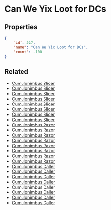 # Can We Yix Loot for DCs

<no description available>

## Properties

```json
{
    "id": 527,
    "name": "Can We Yix Loot for DCs",
    "count": -100
}
```

## Related

- [Cumulonimbus Slicer](../items/16646-cumulonimbus-slicer.md)
- [Cumulonimbus Slicer](../items/16647-cumulonimbus-slicer.md)
- [Cumulonimbus Slicer](../items/16648-cumulonimbus-slicer.md)
- [Cumulonimbus Slicer](../items/16649-cumulonimbus-slicer.md)
- [Cumulonimbus Slicer](../items/16650-cumulonimbus-slicer.md)
- [Cumulonimbus Slicer](../items/16651-cumulonimbus-slicer.md)
- [Cumulonimbus Slicer](../items/16652-cumulonimbus-slicer.md)
- [Cumulonimbus Slicer](../items/16653-cumulonimbus-slicer.md)
- [Cumulonimbus Razor](../items/16654-cumulonimbus-razor.md)
- [Cumulonimbus Razor](../items/16655-cumulonimbus-razor.md)
- [Cumulonimbus Razor](../items/16656-cumulonimbus-razor.md)
- [Cumulonimbus Razor](../items/16657-cumulonimbus-razor.md)
- [Cumulonimbus Razor](../items/16658-cumulonimbus-razor.md)
- [Cumulonimbus Razor](../items/16659-cumulonimbus-razor.md)
- [Cumulonimbus Razor](../items/16660-cumulonimbus-razor.md)
- [Cumulonimbus Razor](../items/16661-cumulonimbus-razor.md)
- [Cumulonimbus Caller](../items/16662-cumulonimbus-caller.md)
- [Cumulonimbus Caller](../items/16663-cumulonimbus-caller.md)
- [Cumulonimbus Caller](../items/16664-cumulonimbus-caller.md)
- [Cumulonimbus Caller](../items/16665-cumulonimbus-caller.md)
- [Cumulonimbus Caller](../items/16666-cumulonimbus-caller.md)
- [Cumulonimbus Caller](../items/16667-cumulonimbus-caller.md)
- [Cumulonimbus Caller](../items/16668-cumulonimbus-caller.md)
- [Cumulonimbus Caller](../items/16669-cumulonimbus-caller.md)


